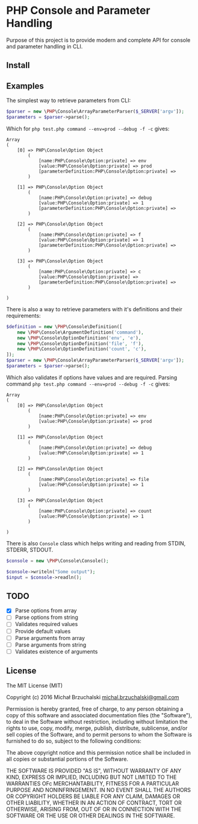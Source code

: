 PHP Console and Parameter Handling
==================================

Purpose of this project is to provide modern and complete API for console and parameter handling in CLI.

## Install


## Examples

The simplest way to retrieve parameters from CLI:

```php
$parser = new \PHP\Console\ArrayParameterParser($_SERVER['argv']);
$parameters = $parser->parse();
```

Which for `php test.php command --env=prod --debug -f -c` gives:

```
Array
(
    [0] => PHP\Console\Option Object
        (
            [name:PHP\Console\Option:private] => env
            [value:PHP\Console\Option:private] => prod
            [parameterDefinition:PHP\Console\Option:private] => 
        )

    [1] => PHP\Console\Option Object
        (
            [name:PHP\Console\Option:private] => debug
            [value:PHP\Console\Option:private] => 1
            [parameterDefinition:PHP\Console\Option:private] => 
        )

    [2] => PHP\Console\Option Object
        (
            [name:PHP\Console\Option:private] => f
            [value:PHP\Console\Option:private] => 1
            [parameterDefinition:PHP\Console\Option:private] => 
        )
        
    [3] => PHP\Console\Option Object
        (
            [name:PHP\Console\Option:private] => c
            [value:PHP\Console\Option:private] => 
            [parameterDefinition:PHP\Console\Option:private] => 
        )
        
)
```

There is also a way to retrieve parameters with it's definitions and their requirements:

```php
$definition = new \PHP\Console\Definition([
    new \PHP\Console\ArgumentDefinition('command'),
    new \PHP\Console\OptionDefinition('env', 'e'),
    new \PHP\Console\OptionDefinition('file', 'f'),
    new \PHP\Console\OptionDefinition('count', 'c'),
]);
$parser = new \PHP\Console\ArrayParameterParser($_SERVER['argv']);
$parameters = $parser->parse();
```

Which also validates if options have values and are required.
Parsing command `php test.php command --env=prod --debug -f -c` gives:

```
Array
(
    [0] => PHP\Console\Option Object
        (
            [name:PHP\Console\Option:private] => env
            [value:PHP\Console\Option:private] => prod
        )

    [1] => PHP\Console\Option Object
        (
            [name:PHP\Console\Option:private] => debug
            [value:PHP\Console\Option:private] => 1
        )

    [2] => PHP\Console\Option Object
        (
            [name:PHP\Console\Option:private] => file
            [value:PHP\Console\Option:private] => 1
        )

    [3] => PHP\Console\Option Object
        (
            [name:PHP\Console\Option:private] => count
            [value:PHP\Console\Option:private] => 1
        )

)
```

There is also `Console` class which helps writing and reading from STDIN, STDERR, STDOUT.

```php
$console = new \PHP\Console\Console();

$console->writeln("Some output");
$input = $console->readln();
```

## TODO

* [x] Parse options from array
* [ ] Parse options from string
* [ ] Validates required values
* [ ] Provide default values
* [ ] Parse arguments from array
* [ ] Parse arguments from string
* [ ] Validates existence of arguments

## License

The MIT License (MIT)

Copyright (c) 2016 Michał Brzuchalski <michal.brzuchalski@gmail.com>

Permission is hereby granted, free of charge, to any person obtaining a copy of this software and associated documentation files (the "Software"), to deal in the Software without restriction, including without limitation the rights to use, copy, modify, merge, publish, distribute, sublicense, and/or sell copies of the Software, and to permit persons to whom the Software is furnished to do so, subject to the following conditions:

The above copyright notice and this permission notice shall be included in all copies or substantial portions of the Software.

THE SOFTWARE IS PROVIDED "AS IS", WITHOUT WARRANTY OF ANY KIND, EXPRESS OR IMPLIED, INCLUDING BUT NOT LIMITED TO THE WARRANTIES OFc MERCHANTABILITY, FITNESS FOR A PARTICULAR PURPOSE AND NONINFRINGEMENT. IN NO EVENT SHALL THE AUTHORS OR COPYRIGHT HOLDERS BE LIABLE FOR ANY CLAIM, DAMAGES OR OTHER LIABILITY, WHETHER IN AN ACTION OF CONTRACT, TORT OR OTHERWISE, ARISING FROM, OUT OF OR IN CONNECTION WITH THE SOFTWARE OR THE USE OR OTHER DEALINGS IN THE SOFTWARE.
